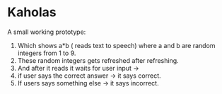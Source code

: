 # Kaholas

A small working prototype:
1) Which shows a*b ( reads text to speech)  where a and b are random integers from 1 to 9.
2) These random integers gets refreshed after refreshing.
3) And after it reads it waits for user input -> 
4) if user says the correct answer -> it says correct.
5) If users says something else -> it says incorrect.
